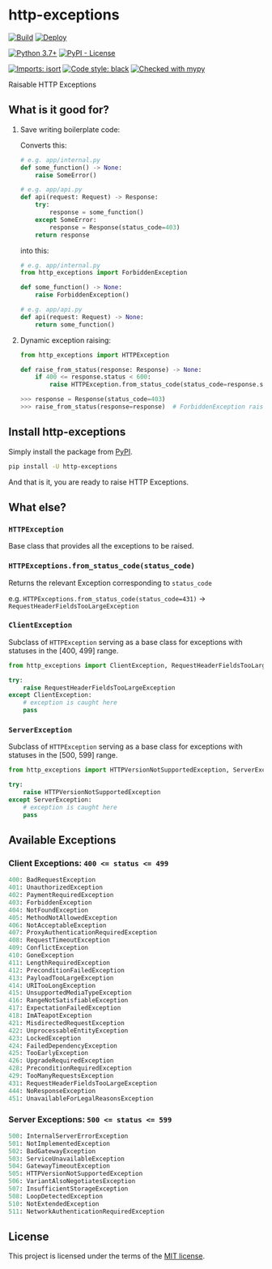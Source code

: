 # http-exceptions

[![Build](https://github.com/DeveloperRSquared/http-exceptions/actions/workflows/build.yml/badge.svg)](https://github.com/DeveloperRSquared/http-exceptions/actions/workflows/build.yml)
[![Deploy](https://github.com/DeveloperRSquared/http-exceptions/actions/workflows/deploy.yml/badge.svg)](https://github.com/DeveloperRSquared/http-exceptions/actions/workflows/deploy.yml)

[![Python 3.7+](https://img.shields.io/badge/python-3.7+-brightgreen.svg)](#http-exceptions)
[![PyPI - License](https://img.shields.io/pypi/l/http-exceptions.svg)](https://pypi.org/project/http-exceptions/)

[![Imports: isort](https://img.shields.io/badge/%20imports-isort-%231674b1?style=flat&labelColor=ef8336)](https://pycqa.github.io/isort/)
[![Code style: black](https://img.shields.io/badge/code%20style-black-000000.svg)](https://github.com/psf/black)
[![Checked with mypy](http://www.mypy-lang.org/static/mypy_badge.svg)](http://mypy-lang.org/)

Raisable HTTP Exceptions

## What is it good for?

1. Save writing boilerplate code:

   Converts this:

   ```py
   # e.g. app/internal.py
   def some_function() -> None:
       raise SomeError()

   # e.g. app/api.py
   def api(request: Request) -> Response:
       try:
           response = some_function()
       except SomeError:
           response = Response(status_code=403)
       return response
   ```

   into this:

   ```py
   # e.g. app/internal.py
   from http_exceptions import ForbiddenException

   def some_function() -> None:
       raise ForbiddenException()

   # e.g. app/api.py
   def api(request: Request) -> None:
       return some_function()
   ```

2. Dynamic exception raising:

   ```py
   from http_exceptions import HTTPException

   def raise_from_status(response: Response) -> None:
       if 400 <= response.status < 600:
           raise HTTPException.from_status_code(status_code=response.status)(message=response.text)

   >>> response = Response(status_code=403)
   >>> raise_from_status(response=response)  # ForbiddenException raised
   ```

## Install http-exceptions

Simply install the package from [PyPI](pypi.org/project/http-exceptions/).

```sh
pip install -U http-exceptions
```

And that is it, you are ready to raise HTTP Exceptions.

## What else?

### `HTTPException`

Base class that provides all the exceptions to be raised.

### `HTTPExceptions.from_status_code(status_code)`

Returns the relevant Exception corresponding to `status_code`

e.g. `HTTPExceptions.from_status_code(status_code=431)` -> `RequestHeaderFieldsTooLargeException`

### `ClientException`

Subclass of `HTTPException` serving as a base class for exceptions with statuses in the [400, 499] range.

```py
from http_exceptions import ClientException, RequestHeaderFieldsTooLargeException

try:
    raise RequestHeaderFieldsTooLargeException
except ClientException:
    # exception is caught here
    pass
```

### `ServerException`

Subclass of `HTTPException` serving as a base class for exceptions with statuses in the [500, 599] range.

```py
from http_exceptions import HTTPVersionNotSupportedException, ServerException

try:
    raise HTTPVersionNotSupportedException
except ServerException:
    # exception is caught here
    pass
```

## Available Exceptions

### Client Exceptions: `400 <= status <= 499`

```py
400: BadRequestException
401: UnauthorizedException
402: PaymentRequiredException
403: ForbiddenException
404: NotFoundException
405: MethodNotAllowedException
406: NotAcceptableException
407: ProxyAuthenticationRequiredException
408: RequestTimeoutException
409: ConflictException
410: GoneException
411: LengthRequiredException
412: PreconditionFailedException
413: PayloadTooLargeException
414: URITooLongException
415: UnsupportedMediaTypeException
416: RangeNotSatisfiableException
417: ExpectationFailedException
418: ImATeapotException
421: MisdirectedRequestException
422: UnprocessableEntityException
423: LockedException
424: FailedDependencyException
425: TooEarlyException
426: UpgradeRequiredException
428: PreconditionRequiredException
429: TooManyRequestsException
431: RequestHeaderFieldsTooLargeException
444: NoResponseException
451: UnavailableForLegalReasonsException
```

### Server Exceptions: `500 <= status <= 599`

```py
500: InternalServerErrorException
501: NotImplementedException
502: BadGatewayException
503: ServiceUnavailableException
504: GatewayTimeoutException
505: HTTPVersionNotSupportedException
506: VariantAlsoNegotiatesException
507: InsufficientStorageException
508: LoopDetectedException
510: NotExtendedException
511: NetworkAuthenticationRequiredException
```

## License

This project is licensed under the terms of the [MIT license](./LICENSE).
